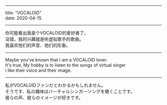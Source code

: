 -----
title: "VOCALOID"  
date: 2020-04-15  

-----
你可能看出我是个VOCALOID的爱好者了。  
没错，我的兴趣就是听虚拟歌手的歌曲。  
我喜欢他们的声音、他们的形象。  

-----
Maybe you've known that I am a VOCALOID lover.  
It's true, My hobby is to listen to the songs of virtual singer  
I like their voice and their image.  

-----
私がVOCALOIDファンだとわかるかもしれません。  
そうです、私の趣味はバーチャルシンガーソングを聴くことです。  
彼らの声、彼らのイメージが好きです。  

